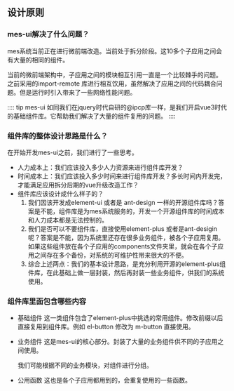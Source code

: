 ## 设计原则
### mes-ui解决了什么问题？
mes系统当前正在进行微前端改造。当前处于拆分阶段。这10多个子应用之间会有大量的相同的组件。

当前的微前端架构中，子应用之间的模块相互引用一直是一个比较棘手的问题。
之前采用的import-remote 库进行相互饮用，虽然解决了应用之间的代码耦合问题。但是运行时引入带来了一些网络性能问题。

:::: tip
mes-ui 如同我们在jquery时代自研的@ipcp库一样，是我们开启vue3时代的基础组件库。它帮助我们解决了大量的组件复用的问题。
::::
### 组件库的整体设计思路是什么？
在开始开发mes-ui之前，我们进行了一些思考。
 
* 人力成本上：我们应该投入多少人力资源来进行组件库开发？
* 时间成本上：我们应该投入多少时间来进行组件库开发？多长时间内开发完，才能满足应用拆分后期的vue升级改造工作？
* 组件库应该设计成什么样子的？
  1. 我们因该开发成element-ui 或者是 ant-design 一样的开源组件库吗？答案是不能，组件库是为mes系统服务的，开发一个开源组件库的时间成本和人力成本都是无法控制的。
  2. 我们是否可以不要组件库，直接使用element-plus 或者是ant-desigin呢？答案是不能，因为系统里还存在很多业务组件，被各个子应用复用。如果这些组件放在各个子应用的components文件夹里，就会在各个子应用之间存在多个备份，对系统的可维护性带来很大的不便。
  3. 综合上述两点：我们的基本设计思路，是充分利用开源的element-plus组件库，在此基础上做一层封装，然后再封装一些业务组件，供我们的系统使用。

### 组件库里面包含哪些内容

* 基础组件
  这一类组件包含了element-plus中挑选的常用组件。修改前缀以后直接复用到组件库。例如 el-button 修改为 m-button 直接使用。
* 业务组件
  这是mes-ui的核心部分。封装了大量的业务组件供不同的子应用之间使用。

  我们可能根据不同的业务模块，对组件进行分组。
* 公用函数
  这也是各个子应用都用到的，会重复使用的一些函数。
